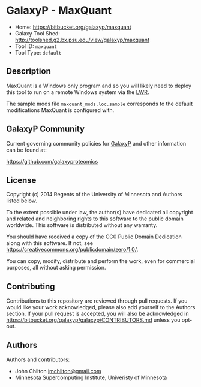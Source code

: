 GalaxyP - MaxQuant
==================

* Home: <https://bitbucket.org/galaxyp/maxquant>
* Galaxy Tool Shed: <http://toolshed.g2.bx.psu.edu/view/galaxyp/maxquant>
* Tool ID: `maxquant`
* Tool Type: `default`


Description
-----------

MaxQuant is a Windows only program and so you will likely need to deploy this tool to run on a remote Windows system via the [LWR](https://wiki.g2.bx.psu.edu/Admin/Config/LWR).

The sample mods file `maxquant_mods.loc.sample` corresponds to the default modifications MaxQuant is configured with.


GalaxyP Community
-----------------

Current governing community policies for [GalaxyP](https://github.com/galaxyproteomics/) and other information can be found at:

<https://github.com/galaxyproteomics>


License
-------

Copyright (c) 2014 Regents of the University of Minnesota and Authors listed below.

To the extent possible under law, the author(s) have dedicated all copyright and related and neighboring rights to this software to the public domain worldwide. This software is distributed without any warranty.

You should have received a copy of the CC0 Public Domain Dedication along with this software. If not, see <https://creativecommons.org/publicdomain/zero/1.0/>.

You can copy, modify, distribute and perform the work, even for commercial purposes, all without asking permission.


Contributing
------------

Contributions to this repository are reviewed through pull requests. If you would like your work acknowledged, please also add yourself to the Authors section. If your pull request is accepted, you will also be acknowledged in <https://bitbucket.org/galaxyp/galaxyp/CONTRIBUTORS.md> unless you opt-out.


Authors
-------

Authors and contributors:

* John Chilton <jmchilton@gmail.com>
* Minnesota Supercomputing Institute, Univeristy of Minnesota
